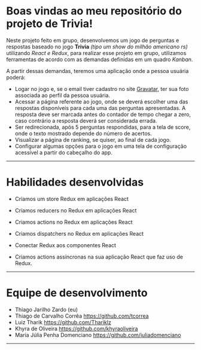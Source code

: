 # Boas vindas ao meu repositório do projeto de Trivia!

Neste projeto feito em grupo, desenvolvemos um jogo de perguntas e respostas baseado no jogo **Trivia** _(tipo um show do milhão americano rs)_ utilizando _React e Redux_, para realizar esse projeto em grupo, utilizamos ferramentas de acordo com as demandas definidas em um quadro _Kanban_.

A partir dessas demandas, teremos uma aplicação onde a pessoa usuária poderá:

  - Logar no jogo e, se o email tiver cadastro no site [Gravatar](https://pt.gravatar.com/), ter sua foto associada ao perfil da pessoa usuária.
  - Acessar a página referente ao jogo, onde se deverá escolher uma das respostas disponíveis para cada uma das perguntas apresentadas. A resposta deve ser marcada antes do contador de tempo chegar a zero, caso contrário a resposta deverá ser considerada errada.
  - Ser redirecionada, após 5 perguntas respondidas, para a tela de score, onde o texto mostrado depende do número de acertos.
  - Visualizar a página de ranking, se quiser, ao final de cada jogo.
  - Configurar algumas opções para o jogo em uma tela de configuração acessível a partir do cabeçalho do app.

 ---

# Habilidades desenvolvidas

  - Criamos um store Redux em aplicações React

  - Criamos reducers no Redux em aplicações React

  - Criamos actions no Redux em aplicações React

  - Criamos dispatchers no Redux em aplicações React

  - Conectar Redux aos componentes React

  - Criamos actions assíncronas na sua aplicação React que faz uso de Redux.

---

# Equipe de desenvolvimento

  - Thiago Jarilho Zardo (eu)
  - Thiago de Carvalho Corrêa https://github.com/tcorrea
  - Luiz Tharik https://github.com/Thariklz
  - Khyra de Oliveira https://github.com/khyraoliveira
  - Maria Júlia Penha Domenciano https://github.com/juliadomenciano

 ---
